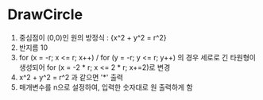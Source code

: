 # DrawCircle

1. 중심점이 (0,0)인 원의 방정식 : {x^2 + y^2 = r^2}
2. 반지름 10
3. for (x = -r; x <= r; x++) / for (y = -r; y <= r; y++) 의 경우 세로로 긴 타원형이 생성되어 
   for (x = -2 * r; x <= 2 * r; x+=2)로 변경
4. x^2 + y^2 = r^2 과 같으면 '*' 출력 
5. 매개변수를 n으로 설정하여, 입력한 숫자대로 원 출력하게 함

